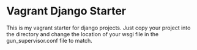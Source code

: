 Vagrant Django Starter
======================

This is my vagrant starter for django projects. Just copy your project into the directory
and change the location of your wsgi file in the gun_supervisor.conf file to match.
